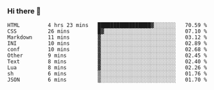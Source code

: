 ### Hi there 👋
<!--START_SECTION:waka-->

```text
HTML         4 hrs 23 mins   █████████████████▓░░░░░░░   70.59 %
CSS          26 mins         █▓░░░░░░░░░░░░░░░░░░░░░░░   07.10 %
Markdown     11 mins         ▓░░░░░░░░░░░░░░░░░░░░░░░░   03.12 %
INI          10 mins         ▓░░░░░░░░░░░░░░░░░░░░░░░░   02.89 %
conf         10 mins         ▓░░░░░░░░░░░░░░░░░░░░░░░░   02.68 %
Other        9 mins          ▓░░░░░░░░░░░░░░░░░░░░░░░░   02.45 %
Text         8 mins          ▓░░░░░░░░░░░░░░░░░░░░░░░░   02.40 %
Lua          8 mins          ▓░░░░░░░░░░░░░░░░░░░░░░░░   02.26 %
sh           6 mins          ▒░░░░░░░░░░░░░░░░░░░░░░░░   01.76 %
JSON         6 mins          ▒░░░░░░░░░░░░░░░░░░░░░░░░   01.70 %
```

<!--END_SECTION:waka-->

<!--
**YoganshSharma/YoganshSharma** is a ✨ _special_ ✨ repository because its `README.md` (this file) appears on your GitHub profile.

Here are some ideas to get you started:

- 🔭 I’m currently working on ...
- 🌱 I’m currently learning ...
- 👯 I’m looking to collaborate on ...
- 🤔 I’m looking for help with ...
- 💬 Ask me about ...
- 📫 How to reach me: ...
- 😄 Pronouns: ...
- ⚡ Fun fact: ...
-->
